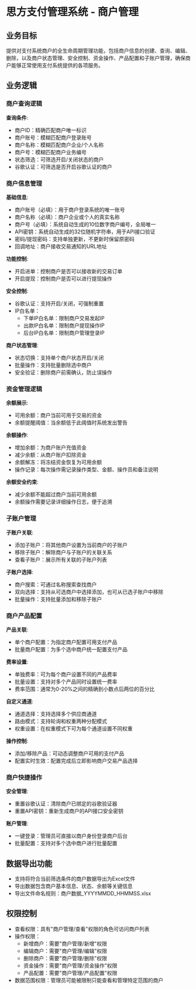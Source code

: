 # 思方支付管理系统 - 商户管理

## 业务目标

提供对支付系统商户的全生命周期管理功能，包括商户信息的创建、查询、编辑、删除，以及商户状态管理、安全控制、资金操作、产品配置和子账户管理，确保商户能够正常使用支付系统提供的各项服务。

## 业务逻辑

### 商户查询逻辑

**查询条件**:
- 商户ID：精确匹配商户唯一标识
- 商户账号：模糊匹配商户登录账号
- 商户名称：模糊匹配商户企业/个人名称
- 商户号：模糊匹配商户业务编号
- 状态筛选：可筛选开启/关闭状态的商户
- 谷歌认证：可筛选是否开启谷歌认证的商户

### 商户信息管理

**基础信息**:
- 商户账号（必填）：用于商户登录系统的唯一账号
- 商户名称（必填）：商户企业或个人的真实名称
- 商户号（必填）：系统自动生成的10位数字商户编号，全局唯一
- API密钥：系统自动生成的32位随机字符串，用于API接口验证
- 密码/提现密码：支持单独更新，不更新时保留原密码
- 回调地址：商户接收交易通知的URL地址

**功能控制**:
- 开启进单：控制商户是否可以接收新的交易订单
- 开启提现：控制商户是否可以进行提现操作

**安全控制**:
- 谷歌认证：支持开启/关闭，可强制重置
- IP白名单：
  - 下单IP白名单：限制商户交易发起IP
  - 出款IP白名单：限制商户提现操作IP
  - 后台IP白名单：限制商户管理登录IP

**商户状态管理**:
- 状态切换：支持单个商户状态开启/关闭
- 批量操作：支持批量删除选中商户
- 安全验证：删除商户前需确认，防止误操作

### 资金管理逻辑

**余额展示**:
- 可用余额：商户当前可用于交易的资金
- 余额提醒阈值：当余额低于此阈值时系统发出警告

**余额操作**:
- 增加余额：为商户账户充值资金
- 减少余额：从商户账户扣除资金
- 余额解冻：将冻结资金恢复为可用余额
- 操作记录：每次操作需记录操作类型、金额、操作员和备注说明

**余额安全约束**:
- 减少余额不能超过商户当前可用余额
- 余额操作需要记录详细操作日志，便于追溯

### 子账户管理

**子账户关联**:
- 添加子账户：将其他商户设置为当前商户的子账户
- 移除子账户：解除商户与子账户的关联关系
- 查看子账户：展示所有关联的子账户列表

**子账户选择**:
- 商户搜索：可通过名称搜索查找商户
- 双向选择：支持从可选商户中选择添加，也可从已选子账户中移除
- 批量操作：支持批量添加和移除子账户

### 商户产品配置

**产品关联**:
- 单个商户配置：为指定商户配置可用支付产品
- 批量商户配置：为多个选中商户统一配置支付产品

**费率设置**:
- 单独费率：可为每个商户设置不同的产品费率
- 批量设置：支持对多个产品同时设置统一费率
- 费率范围：通常为0-20%之间的精确到小数点后两位的百分比

**自定义通道**:
- 通道选择：支持选择多个供应商通道
- 路由模式：支持轮询和权重两种分配模式
- 权重设置：在权重模式下可为每个通道设置不同权重

**操作控制**:
- 添加/移除产品：可动态调整商户可用的支付产品
- 配置实时生效：配置完成后立即影响商户交易产品选择

### 商户快捷操作

**安全管理**:
- 重置谷歌认证：清除商户已绑定的谷歌验证器
- 重置API密钥：重新生成商户的API接口安全密钥

**账户管理**:
- 一键登录：管理员可直接以商户身份登录商户后台
- 批量配置：支持对多个选中商户进行批量配置

## 数据导出功能

- 支持将符合当前筛选条件的商户数据导出为Excel文件
- 导出数据包含商户基本信息、状态、余额等关键信息
- 导出文件命名规则：商户数据_YYYYMMDD_HHMMSS.xlsx

## 权限控制

- 查看权限：具有"商户管理/查看"权限的角色可访问商户列表
- 操作权限：
  - 新增商户：需要"商户管理/新增"权限
  - 编辑商户：需要"商户管理/编辑"权限
  - 删除商户：需要"商户管理/删除"权限
  - 资金操作：需要"商户管理/资金操作"权限
  - 产品配置：需要"商户管理/产品配置"权限
- 数据范围权限：管理员可能被限制只能查看和管理特定范围的商户 